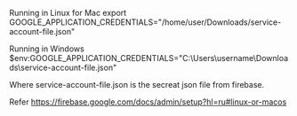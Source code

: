 Running in  Linux for Mac
export GOOGLE_APPLICATION_CREDENTIALS="/home/user/Downloads/service-account-file.json"

Running in Windows 
$env:GOOGLE_APPLICATION_CREDENTIALS="C:\Users\username\Downloads\service-account-file.json"

Where service-account-file.json is the secreat json file from firebase.

Refer https://firebase.google.com/docs/admin/setup?hl=ru#linux-or-macos